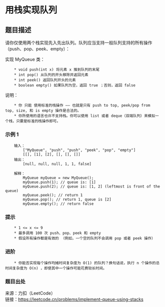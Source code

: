 # 用栈实现队列

## 题目描述

请你仅使用两个栈实现先入先出队列。队列应当支持一般队列支持的所有操作（push、pop、peek、empty）：

实现 MyQueue 类：

```text
    * void push(int x) 将元素 x 推到队列的末尾
    * int pop() 从队列的开头移除并返回元素
    * int peek() 返回队列开头的元素
    * boolean empty() 如果队列为空，返回 true ；否则，返回 false
```

说明：

```text
    * 你 只能 使用标准的栈操作 —— 也就是只有 push to top, peek/pop from top, size, 和 is empty 操作是合法的。
    * 你所使用的语言也许不支持栈。你可以使用 list 或者 deque（双端队列）来模拟一个栈，只要是标准的栈操作即可。
```

### 示例 1

```text
    输入：
        ["MyQueue", "push", "push", "peek", "pop", "empty"]
        [[], [1], [2], [], [], []]
    输出：
        [null, null, null, 1, 1, false]

    解释：
        MyQueue myQueue = new MyQueue();
        myQueue.push(1); // queue is: [1]
        myQueue.push(2); // queue is: [1, 2] (leftmost is front of the queue)
        myQueue.peek(); // return 1
        myQueue.pop(); // return 1, queue is [2]
        myQueue.empty(); // return false
```

### 提示

```text
    * 1 <= x <= 9
    * 最多调用 100 次 push、pop、peek 和 empty
    * 假设所有操作都是有效的 （例如，一个空的队列不会调用 pop 或者 peek 操作）
```

### 进阶

```text
    * 你能否实现每个操作均摊时间复杂度为 O(1) 的队列？换句话说，执行 n 个操作的总时间复杂度为 O(n) ，即使其中一个操作可能花费较长时间。
```

### 题目出处

来源：力扣（LeetCode）  
链接：<https://leetcode.cn/problems/implement-queue-using-stacks>
